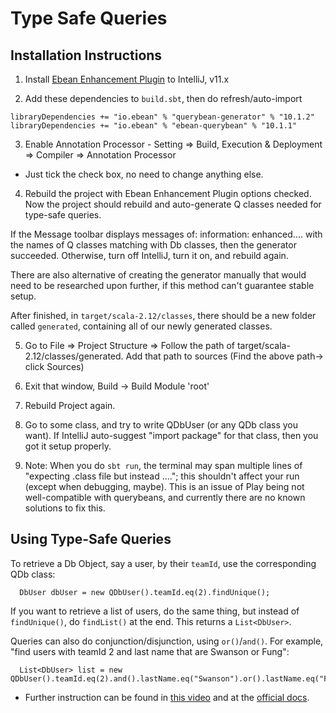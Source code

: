 # Type Safe Queries

## Installation Instructions

  1. Install [Ebean Enhancement Plugin](http://ebean-orm.github.io/docs/query/typesafe) to IntelliJ, v11.x

  2. Add these dependencies to `build.sbt`, then do refresh/auto-import

    libraryDependencies += "io.ebean" % "querybean-generator" % "10.1.2"
    libraryDependencies += "io.ebean" % "ebean-querybean" % "10.1.1"

  3. Enable Annotation Processor - Setting => Build, Execution & Deployment => Compiler => Annotation Processor
   - Just tick the check box, no need to change anything else.

  4. Rebuild the project with Ebean Enhancement Plugin options checked.
Now the project should rebuild and auto-generate Q classes needed for type-safe queries.

If the Message toolbar displays messages of: information: enhanced.... with the names of Q classes matching with Db classes, then the generator succeeded. Otherwise, turn off IntelliJ, turn it on, and rebuild again.

There are also alternative of creating the generator manually that would need to be researched upon further, if this method can't guarantee stable setup.

After finished, in `target/scala-2.12/classes`, there should be a new folder called `generated`, containing all of our
newly generated classes.

  5. Go to File => Project Structure => Follow the path of target/scala-2.12/classes/generated.
   Add that path to sources (Find the above path-> click Sources)

  6. Exit that window, Build -> Build Module 'root'

  7. Rebuild Project again.

  8. Go to some class, and try to write QDbUser (or any QDb class you want). If IntelliJ auto-suggest "import package" for that class, then you got it setup properly.

  9. Note: When you do `sbt run`, the terminal may span multiple lines of "expecting .class file but instead ...."; this shouldn't affect your run (except when debugging, maybe). 
This is an issue of Play being not well-compatible with querybeans, and currently there are no known solutions to fix this.

## Using Type-Safe Queries

To retrieve a Db Object, say a user, by their `teamId`, use the corresponding QDb class: 

	  DbUser dbUser = new QDbUser().teamId.eq(2).findUnique();

If you want to retrieve a list of users, do the same thing, but instead of `findUnique()`, do `findList()` at the end. This returns a `List<DbUser>`.

Queries can also do conjunction/disjunction, using `or()`/`and()`. For example, "find users with teamId 2 and last name that are Swanson or Fung":

	  List<DbUser> list = new QDbUser().teamId.eq(2).and().lastName.eq("Swanson").or().lastName.eq("Fung").findList();

- Further instruction can be found in [this video](https://www.youtube.com/watch?v=Kp528zWlbqU&feature=youtu.be) and at the [official docs](http://ebean-orm.github.io/docs/query/typesafe).

                                                                                                                                              

